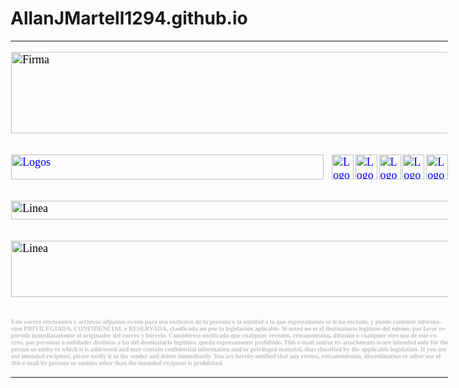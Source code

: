 # AllanJMartell1294.github.io

<html>

<body lang=ES-MX style='tab-interval:35.4pt'>

<div class=WordSection1>
<table class=MsoNormalTable border=0 cellspacing=3 cellpadding=0 width=700
 style='width:525.0pt;mso-cellspacing:1.5pt;mso-yfti-tbllook:1184'>
	 
 <tr style='mso-yfti-irow:0;mso-yfti-firstrow:yes;mso-yfti-lastrow:yes'>
  <td colspan="6" style='padding:.75pt .75pt .75pt .75pt'>
	  
  <p class=MsoNormal><span style='font-size:13.5pt;font-family:"Times New Roman",serif;
  mso-fareast-font-family:"Times New Roman";color:black'><!--[if gte vml 1]><v:shapetype
   id="_x0000_t75" coordsize="21600,21600" o:spt="75" o:preferrelative="t"
   path="m@4@5l@4@11@9@11@9@5xe" filled="f" stroked="f">
   <v:stroke joinstyle="miter"/>
   <v:formulas>
    <v:f eqn="if lineDrawn pixelLineWidth 0"/>
    <v:f eqn="sum @0 1 0"/>
    <v:f eqn="sum 0 0 @1"/>
    <v:f eqn="prod @2 1 2"/>
    <v:f eqn="prod @3 21600 pixelWidth"/>
    <v:f eqn="prod @3 21600 pixelHeight"/>
    <v:f eqn="sum @0 0 1"/>
    <v:f eqn="prod @6 1 2"/>
    <v:f eqn="prod @7 21600 pixelWidth"/>
    <v:f eqn="sum @8 21600 0"/>
    <v:f eqn="prod @7 21600 pixelHeight"/>
    <v:f eqn="sum @10 21600 0"/>
   </v:formulas>
   <v:path o:extrusionok="f" gradientshapeok="t" o:connecttype="rect"/>
   <o:lock v:ext="edit" aspectratio="t"/>
  </v:shapetype><v:shape id="_x0000_i1043" type="#_x0000_t75" alt="Firma"
   style='width:525pt;height:97.2pt'>
   	<!--Aquí se cargan las imágenes del nombre del propietario de la FIRMA-->
   <v:imagedata src="Firma_Erick_2022_archivos/image001.jpg" o:href="../../../../../../Firma/HTML/Firma.jpg"/>
  </v:shape><![endif]--><![if !vml]><img width=700 height=130
  src="Firma_Erick_2022_archivos/image002.jpg" alt=Firma v:shapes="_x0000_i1043"><![endif]><o:p></o:p></span></p>
	</td>
 </tr>


 <tr style='mso-yfti-irow:0;mso-yfti-firstrow:yes;mso-yfti-lastrow:yes'>
<td style='padding:.75pt .75pt .75pt .75pt'>
  <p class=MsoNormal><span style='font-size:13.5pt;font-family:"Times New Roman",serif;
  mso-fareast-font-family:"Times New Roman";color:black'><a
  href="https://www.excelform.mx/"><span style='color:blue;text-decoration:
  none;text-underline:none'><!--[if gte vml 1]><v:shape id="_x0000_i1044"
   type="#_x0000_t75" alt="Logos" href="https://www.excelform.mx/" style='width:375pt;
   height:30pt' o:button="t">
	<!--Aquí se carga la imagen para ingresar a EXCELFORM.COM-->
   <v href="https://www.dropbox.com/s/aign9n93dnkfapg/image003.jpg?raw=1">
  </v:shape><![endif]--><![if !vml]><span style='mso-ignore:vglayout'><img src="https://www.dropbox.com/s/aign9n93dnkfapg/image003.jpg?raw=1"
  border=0 width=500 height=40 alt=Logos v:shapes="_x0000_i1044"></span><![endif]></span></a><o:p></o:p></span></p>
  </td>
	 
  <td style='padding:.75pt .75pt .75pt .75pt'>
  <p class=MsoNormal><span style='font-size:13.5pt;font-family:"Times New Roman",serif;
  mso-fareast-font-family:"Times New Roman";color:black'><a
  href="https://www.facebook.com/ExcelFormMX"><span style='color:blue;
  text-decoration:none;text-underline:none'><!--[if gte vml 1]><v:shape id="_x0000_i1045"
   type="#_x0000_t75" alt="Logos" href="https://www.facebook.com/ExcelFormMX"
   style='width:26.4pt;height:30pt' o:button="t">

	<!--Aquí se carga la imagen para ingresar a FACEBOOK-->
   <v href="https://www.dropbox.com/s/mw0kjvg9516hhmh/image005.png?raw=1">
  </v:shape><![endif]--><![if !vml]><span style='mso-ignore:vglayout'><img
  border=0 width=35 height=40 src="https://www.dropbox.com/s/mw0kjvg9516hhmh/image005.png?raw=1"
  alt=Logos v:shapes="_x0000_i1045"></span><![endif]></span></a><o:p></o:p></span></p>
  </td>
	 
  <td style='padding:.75pt .75pt .75pt .75pt'>
  <p class=MsoNormal><span style='font-size:13.5pt;font-family:"Times New Roman",serif;
  mso-fareast-font-family:"Times New Roman";color:black'><a
  href="https://twitter.com/ExcelForm_GL"><span style='color:blue;text-decoration:
  none;text-underline:none'><!--[if gte vml 1]><v:shape id="_x0000_i1046"
   type="#_x0000_t75" alt="Logos" href="https://twitter.com/ExcelForm_GL"
   style='width:26.4pt;height:30pt' o:button="t">
	<!--Aquí se carga la imagen para ingresar a TWITTER-->
   <v href="https://www.dropbox.com/s/njl9jmcujlbbrtx/image007.png?raw=1">
  </v:shape><![endif]--><![if !vml]><span style='mso-ignore:vglayout'><img
  border=0 width=35 height=40 src="https://www.dropbox.com/s/njl9jmcujlbbrtx/image007.png?raw=1"
  alt=Logos v:shapes="_x0000_i1046"></span><![endif]></span></a><o:p></o:p></span></p>
  </td>
  <td style='padding:.75pt .75pt .75pt .75pt'>
  <p class=MsoNormal><span style='font-size:13.5pt;font-family:"Times New Roman",serif;
  mso-fareast-font-family:"Times New Roman";color:black'><a
  href="https://www.instagram.com/excelformmx/"><span style='color:blue;
  text-decoration:none;text-underline:none'><!--[if gte vml 1]><v:shape id="_x0000_i1047"
   type="#_x0000_t75" alt="Logos"
   href="https://www.instagram.com/excelformmx/" style='width:26.4pt;height:30pt'
   o:button="t">
	<!--Aquí se carga la imagen para ingresar a INSTAGRAM-->
   <v href="https://www.dropbox.com/s/q4rw60wkzfxadf8/image009.png?raw=1">
  </v:shape><![endif]--><![if !vml]><span style='mso-ignore:vglayout'><img
  border=0 width=35 height=40 src="https://www.dropbox.com/s/q4rw60wkzfxadf8/image009.png?raw=1"
  alt=Logos v:shapes="_x0000_i1047"></span><![endif]></span></a><o:p></o:p></span></p>
  </td>
  <td style='padding:.75pt .75pt .75pt .75pt'>
  <p class=MsoNormal><span style='font-size:13.5pt;font-family:"Times New Roman",serif;
  mso-fareast-font-family:"Times New Roman";color:black'><a
  href="https://www.linkedin.com/company/excelform/"><span style='color:blue;
  text-decoration:none;text-underline:none'><!--[if gte vml 1]><v:shape id="_x0000_i1048"
   type="#_x0000_t75" alt="Logos"
   href="https://www.linkedin.com/company/excelform/" style='width:26.4pt;
   height:30pt' o:button="t">
	<!--Aquí se carga la imagen para ingresar a LINKEDIN-->
   <v href="https://www.dropbox.com/s/cf3llc5h9pnm3mp/image011.png?raw=1">
  </v:shape><![endif]--><![if !vml]><span style='mso-ignore:vglayout'><img
  border=0 width=35 height=40 src="https://www.dropbox.com/s/cf3llc5h9pnm3mp/image011.png?raw=1"
  alt=Logos v:shapes="_x0000_i1048"></span><![endif]></span></a><o:p></o:p></span></p>
  </td>
  <td style='padding:.75pt .75pt .75pt .75pt'>
  <p class=MsoNormal><span style='font-size:13.5pt;font-family:"Times New Roman",serif;
  mso-fareast-font-family:"Times New Roman";color:black'><a
  href="https://www.youtube.com/channel/UCDW0yZ_W-Z7VBCEYZwaTsdg"><span
  style='color:blue;text-decoration:none;text-underline:none'><!--[if gte vml 1]><v:shape
   id="_x0000_i1049" type="#_x0000_t75" alt="Logos"
   href="https://www.youtube.com/channel/UCDW0yZ_W-Z7VBCEYZwaTsdg" style='width:26.4pt;
   height:30pt' o:button="t">
	<!--Aquí se carga la imagen para ingresar a YOUTUBE-->
   <v href="https://www.dropbox.com/s/73ct38vy881l73f/image013.png?raw=1">
  </v:shape><![endif]--><![if !vml]><span style='mso-ignore:vglayout'><img
  border=0 width=35 height=40 src="https://www.dropbox.com/s/73ct38vy881l73f/image013.png?raw=1"
  alt=Logos v:shapes="_x0000_i1049"></span><![endif]></span></a><o:p></o:p></span></p>
  </td>
 </tr>

 <tr style='mso-yfti-irow:0;mso-yfti-firstrow:yes'>
  <td colspan="6" style='padding:.75pt .75pt .75pt .75pt'>
  <p class=MsoNormal><span style='font-size:13.5pt;font-family:"Times New Roman",serif;
  mso-fareast-font-family:"Times New Roman";color:black'><!--[if gte vml 1]><v:shape
   id="_x0000_i1050" type="#_x0000_t75" alt="Linea" style='width:525pt;
   height:22.2pt'>
   <v href="https://www.dropbox.com/s/fqkjziuy0pzva5f/image015.jpg?raw=1">
  </v:shape><![endif]--><![if !vml]><img border=0 width=700 height=30
  src="https://www.dropbox.com/s/fqkjziuy0pzva5f/image015.jpg?raw=1" alt=Linea v:shapes="_x0000_i1050"><![endif]><o:p></o:p></span></p>
  </td>
 </tr>

 <tr style='mso-yfti-irow:2'>
  <td colspan="6" style='padding:.75pt .75pt .75pt .75pt'>
  <p class=MsoNormal><span style='font-size:13.5pt;font-family:"Times New Roman",serif;
  mso-fareast-font-family:"Times New Roman";color:black'><!--[if gte vml 1]><v:shape
   id="_x0000_i1051" type="#_x0000_t75" alt="Linea" style='width:525pt;
   height:67.8pt'>
   <v href="https://www.dropbox.com/s/72ak8o6khpsu4xl/image017.jpg?raw=1">
  </v:shape><![endif]--><![if !vml]><img border=0 width=700 height=90
  src="https://www.dropbox.com/s/72ak8o6khpsu4xl/image017.jpg?raw=1" alt=Linea v:shapes="_x0000_i1051"><![endif]><o:p></o:p></span></p>
  </td>
 </tr>
	
 <tr style='mso-yfti-irow:3;mso-yfti-lastrow:yes;height:30.0pt'>
  <td colspan="6" style='padding:.75pt .75pt .75pt .75pt;height:30.0pt'>
  <p class=MsoNormal style='mso-margin-top-alt:auto;mso-margin-bottom-alt:auto;
  mso-outline-level:6'><b><span style='font-size:7.5pt;font-family:"Times New Roman",serif;
  mso-fareast-font-family:"Times New Roman";color:silver'>Este correo
  electrónico y archivos adjuntos es/son para uso exclusivo de la persona o la
  entidad a la que expresamente se le ha enviado, y puede contener información
  PRIVILEGIADA, CONFIDENCIAL o RESERVADA, clasificada así por la legislación
  aplicable. Si usted no es el destinatario legitimo del mismo, por favor
  repórtelo inmediatamente al originador del correo y bórrelo. Considérese
  notificado que cualquier revisión, retransmisión, difusión o cualquier otro
  uso de este correo, por personas o entidades distintas a las del destinatario
  legitimo, queda expresamente prohibido. This e-mail and/or its attachments
  is/are intended only for the person or entity to which it is addressed and
  may contain confidential information and/or privileged material, thus classified
  by the applicable legislation. If you are not intended recipient, please
  notify it to the sender and delete immediately. You are hereby notified that
  any review, retransmission, dissemination or other use of this e-mail by
  persons or entities other than the intended recipient is prohibited.<o:p></o:p></span></b></p>
  </td>
 </tr>
</table>
</div>

</body>

</html>
